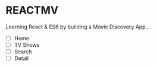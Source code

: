 # REACTMV

Learning React & ES6 by building a Movie Discovery App...

- [ ] Home
- [ ] TV Shows
- [ ] Search
- [ ] Detail